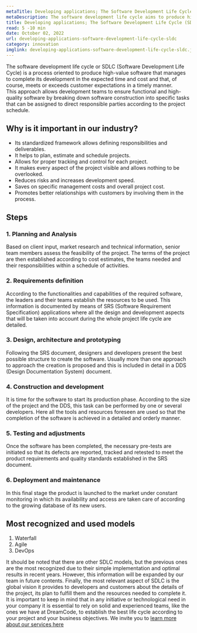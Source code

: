 ```yaml
---
metaTitle: Developing applications; The Software Development Life Cycle (SDLC)
metaDescription: The software development life cycle aims to produce high-value software on expected time and cost to meet or exceed expectations.
title: Developing applications; The Software Development Life Cycle (SDLC)
read: 5 -10 min
date: October 02, 2022
url: developing-applications-software-development-life-cycle-sldc
category: innovation
imglink: developing-applications-software-development-life-cycle-sldc.jpg
---
```


The software development life cycle or SDLC (Software Development Life Cycle) is a process oriented to produce high-value software that manages to complete its development in the expected time and cost and that, of course, meets or exceeds customer expectations in a timely manner.  
This approach allows development teams to ensure functional and high-quality software by breaking down software construction into specific tasks that can be assigned to direct responsible parties according to the project schedule.

## Why is it important in our industry?

- Its standardized framework allows defining responsibilities and deliverables.
- It helps to plan, estimate and schedule projects.
- Allows for proper tracking and control for each project.
- It makes every aspect of the project visible and allows nothing to be overlooked.
- Reduces risks and increases development speed.
- Saves on specific management costs and overall project cost.
- Promotes better relationships with customers by involving them in the process.

## Steps

### 1. Planning and Analysis

Based on client input, market research and technical information, senior team members assess the feasibility of the project. The terms of the project are then established according to cost estimates, the teams needed and their responsibilities within a schedule of activities.

### 2. Requirements definition

According to the functionalities and capabilities of the required software, the leaders and their teams establish the resources to be used. This information is documented by means of SRS (Software Requirement Specification) applications where all the design and development aspects that will be taken into account during the whole project life cycle are detailed.

### 3. Design, architecture and prototyping

Following the SRS document, designers and developers present the best possible structure to create the software. Usually more than one approach to approach the creation is proposed and this is included in detail in a DDS (Design Documentation System) document.

### 4. Construction and development

It is time for the software to start its production phase. According to the size of the project and the DDS, this task can be performed by one or several developers. Here all the tools and resources foreseen are used so that the completion of the software is achieved in a detailed and orderly manner.

### 5. Testing and adjustments

Once the software has been completed, the necessary pre-tests are initiated so that its defects are reported, tracked and retested to meet the product requirements and quality standards established in the SRS document.

### 6. Deployment and maintenance

In this final stage the product is launched to the market under constant monitoring in which its availability and access are taken care of according to the growing database of its new users.

## Most recognized and used models

1. Waterfall
2. Agile
3. DevOps

It should be noted that there are other SDLC models, but the previous ones are the most recognized due to their simple implementation and optimal results in recent years. However, this information will be expanded by our team in future contents.
Finally, the most relevant aspect of SDLC is the global vision it provides to developers and customers about the details of the project, its plan to fulfill them and the resources needed to complete it. It is important to keep in mind that in any initiative or technological need in your company it is essential to rely on solid and experienced teams, like the ones we have at DreamCode, to establish the best life cycle according to your project and your business objectives. We invite you to [learn more about our services here](https://www.dreamcodesoft.com/services)
